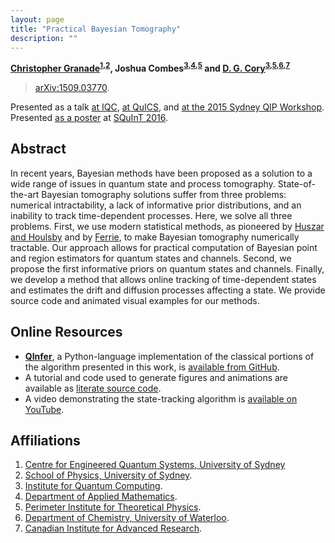 ```yaml
---
layout: page
title: "Practical Bayesian Tomography"
description: ""
---
```


**[Christopher Granade](/)<sup>[1](#affil1),[2](#affil2)</sup>, Joshua Combes<sup>[3](#affil3),[4](#affil4),[5](#affil5)</sup> and [D. G. Cory](http://iqc.uwaterloo.ca/iqc-directory/dcory/)<sup>[3](#affil3),[5](#affil5),[6](#affil6),[7](#affil7)</sup>**

 > [arXiv:1509.03770](https://scirate.com/arxiv/1509.03770).
 
Presented as a talk [at IQC](../talks/iqc/09-2015), [at QuICS](../talks/quics/09-2015), and [at the 2015 Sydney QIP Workshop](../talks/sqip-workshop/12-2015). Presented [as a poster](./squint-2016.pdf) at [SQuInT 2016](http://physics.unm.edu/SQuInT/2016).

## Abstract ##

In recent years, Bayesian methods have been proposed as a solution to a wide range of issues in quantum state and process tomography. State-of-the-art Bayesian tomography solutions suffer from three problems: numerical intractability, a lack of informative prior distributions, and an inability to track time-dependent processes. Here, we solve all three problems. First, we use modern statistical methods, as pioneered by [Huszar and Houlsby](https://dx.doi.org/10.1103/PhysRevA.85.052120) and by [Ferrie](https://dx.doi.org/10.1088/1367-2630/16/9/093035), to make Bayesian tomography numerically tractable. Our approach allows for practical computation of Bayesian point and region estimators for quantum states and channels. Second, we propose the first informative priors on quantum states and channels. Finally, we develop a method that allows online tracking of time-dependent states and estimates the drift and diffusion processes affecting a state. We provide source code and animated visual examples for our methods.

## Online Resources ##

- [**QInfer**](https://github.com/csferrie/python-qinfer), a Python-language
implementation of the classical portions of the algorithm presented in this work, is
[available from GitHub](https://github.com/csferrie/python-qinfer).
- A tutorial and code used to generate figures and animations are available
as [literate source code](https://gist.github.com/cgranade/9b3f8c4c8173eebf5f35).
- A video demonstrating the state-tracking algorithm is [available on YouTube](https://www.youtube.com/watch?v=22ejRV0Kx2g).

## Affiliations ##

1. <a id="affil1"></a>[Centre for Engineered Quantum Systems, University of Sydney](http://equs.org/)
2. <a id="affil2"></a>[School of Physics, University of Sydney](http://sydney.edu.au/science/physics/).
3. <a id="affil3"></a>[Institute for Quantum Computing](https://iqc.uwaterloo.ca/).
4. <a id="affil4"></a>[Department of Applied Mathematics](https://uwaterloo.ca/applied-mathematics/).
5. <a id="affil5"></a>[Perimeter Institute for Theoretical Physics](http://www.perimeterinstitute.ca/).
6. <a id="affil6"></a>[Department of Chemistry, University of Waterloo](https://uwaterloo.ca/chemistry/).
7. <a id="affil7"></a>[Canadian Institute for Advanced Research](http://www.cifar.ca/).